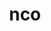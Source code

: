 ---
title: "nco"
layout: cache
categories: [package, v0.20.2]
meta: {"versions": ["5.1.5"], "compilers": ["gcc@=11.1.0", "oneapi@=2023.0.0"], "oss": ["ubuntu20.04"], "platforms": ["linux"], "targets": ["ppc64le", "x86_64", "x86_64_v3"], "stacks": ["e4s", "e4s-oneapi", "e4s-power", "root"], "num_specs": 3, "num_specs_by_stack": {"e4s-power": 1, "root": 3, "e4s-oneapi": 1, "e4s": 1}}
spec_details: [{"hash": "amigc7bkqqaggwt2rzmubb6qmdi6jvaw", "compiler": "gcc@=11.1.0", "versions": ["5.1.5"], "os": "ubuntu20.04", "platform": "linux", "target": "ppc64le", "variants": ["build_system=autotools", "~doc"], "stacks": ["e4s-power", "root"], "size": "-", "tarball": "https://binaries.spack.io/releases/v0.20.2/build_cache/linux-ubuntu20.04-ppc64le/gcc-11.1.0/nco-5.1.5/linux-ubuntu20.04-ppc64le-gcc-11.1.0-nco-5.1.5-amigc7bkqqaggwt2rzmubb6qmdi6jvaw.spack"}, {"hash": "7y44qkkazew6c7gxviqh6nkhriqe3ioj", "compiler": "oneapi@=2023.0.0", "versions": ["5.1.5"], "os": "ubuntu20.04", "platform": "linux", "target": "x86_64", "variants": ["build_system=autotools", "~doc"], "stacks": ["e4s-oneapi", "root"], "size": "-", "tarball": "https://binaries.spack.io/releases/v0.20.2/build_cache/linux-ubuntu20.04-x86_64/oneapi-2023.0.0/nco-5.1.5/linux-ubuntu20.04-x86_64-oneapi-2023.0.0-nco-5.1.5-7y44qkkazew6c7gxviqh6nkhriqe3ioj.spack"}, {"hash": "x77e2b3h4k3xlbu4maivkyh3lann7msx", "compiler": "gcc@=11.1.0", "versions": ["5.1.5"], "os": "ubuntu20.04", "platform": "linux", "target": "x86_64_v3", "variants": ["build_system=autotools", "~doc"], "stacks": ["root", "e4s"], "size": "-", "tarball": "https://binaries.spack.io/releases/v0.20.2/build_cache/linux-ubuntu20.04-x86_64_v3/gcc-11.1.0/nco-5.1.5/linux-ubuntu20.04-x86_64_v3-gcc-11.1.0-nco-5.1.5-x77e2b3h4k3xlbu4maivkyh3lann7msx.spack"}]
---